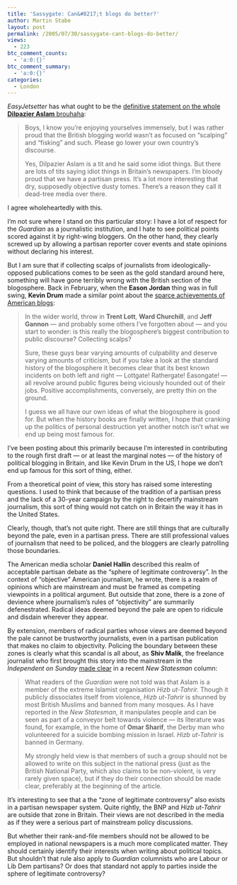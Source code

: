 ```yaml
---
title: 'Sassygate: Can&#8217;t blogs do better?'
author: Martin Stabe
layout: post
permalink: /2005/07/30/sassygate-cant-blogs-do-better/
views:
  - 223
btc_comment_counts:
  - 'a:0:{}'
btc_comment_summary:
  - 'a:0:{}'
categories:
  - London
---
```

*EasyJetsetter* has what ought to be the [definitive statement on the whole **Dilpazier Aslam** brouhaha][1]:

> Boys, I know you&rsquo;re enjoying yourselves immensely, but I was rather proud that the British blogging world wasn&rsquo;t as focused on &ldquo;scalping&rdquo; and &ldquo;fisking&rdquo; and such. Please go lower your own country&rsquo;s discourse.
> 
> Yes, Dilpazier Aslam is a tit and he said some idiot things. But there are lots of tits saying idiot things in Britain&rsquo;s newspapers. I&rsquo;m bloody proud that we have a partisan press. It&rsquo;s a lot more interesting that dry, supposedly objective dusty tomes. There&rsquo;s a reason they call it dead-tree media over there.

I agree wholeheartedly with this. 

I&rsquo;m not sure where I stand on this particular story: I have a lot of respect for the *Guardian* as a journalistic institution, and I hate to see political points scored against it by right-wing bloggers. On the other hand, they clearly screwed up by allowing a partisan reporter cover events and state opinions without declaring his interest. 

But I am sure that if collecting scalps of journalists from ideologically-opposed publications comes to be seen as the gold standard around here, something will have gone terribly wrong with the British section of the blogosphere. Back in February, when the **Eason Jordan** thing was in full swing, **Kevin Drum** made a similar point about the [sparce achievements of American blogs][2]: 

> In the wider world, throw in **Trent Lott**, **Ward Churchill**, and **Jeff Gannon** &mdash; and probably some others I&rsquo;ve forgotten about &mdash; and you start to wonder: is this really the blogosphere&rsquo;s biggest contribution to public discourse? Collecting scalps?
> 
> Sure, these guys bear varying amounts of culpability and deserve varying amounts of criticism, but if you take a look at the standard history of the blogosphere it becomes clear that its best known incidents on both left and right &mdash; Lottgate! Rathergate! Easongate! &mdash; all revolve around public figures being viciously hounded out of their jobs. Positive accomplishments, conversely, are pretty thin on the ground.
> 
> I guess we all have our own ideas of what the blogosphere is good for. But when the history books are finally written, I hope that cranking up the politics of personal destruction yet another notch isn&rsquo;t what we end up being most famous for.

I&rsquo;ve been posting about this primarily because I&rsquo;m interested in contributing to the rough first draft &mdash; or at least the marginal notes &mdash; of the history of political blogging in Britain, and like Kevin Drum in the US, I hope we don&rsquo;t end up famous for this sort of thing, either.

From a theoretical point of view, this story has raised some interesting questions. I used to think that because of the tradition of a partisan press and the lack of a 30-year campaign by the right to decertify mainstream journalism, this sort of thing would not catch on in Britain the way it has in the United States.

Clearly, though, that&rsquo;s not quite right. There are still things that are culturally beyond the pale, even in a partisan press. There are still professional values of journalism that need to be policed, and the bloggers are clearly patrolling those boundaries.

The American media scholar **Daniel Hallin** described this realm of acceptable partisan debate as the &ldquo;sphere of legitimate controversy&rdquo;. In the context of &ldquo;objective&rdquo; American journalism, he wrote, there is a realm of opinions which are mainstream and must be framed as competing viewpoints in a political argument. But outside that zone, there is a zone of devience where journalism&rsquo;s rules of &ldquo;objectivity&rdquo; are summarily defenestrated. Radical ideas deemed beyond the pale are open to ridicule and disdain wherever they appear. 

By extension, members of radical parties whose views are deemed beyond the pale cannot be trustworthy journalists, even in a partisan publication that makes no claim to objectivity. Policing the boundary between these zones is clearly what this scandal is all about, as **Shiv Malik**, the freelance journalist who first brought this story into the mainstream in the *Independent on Sunday* [made clear][3] in a recent *New Statesman* column:

> What readers of the *Guardian* were not told was that Aslam is a member of the extreme Islamist organisation *Hizb ut-Tahrir.* Though it publicly dissociates itself from violence, *Hizb ut-Tahrir* is shunned by most British Muslims and banned from many mosques. As I have reported in the *New Statesman,* it manipulates people and can be seen as part of a conveyor belt towards violence &mdash; its literature was found, for example, in the home of **Omar Sharif**, the Derby man who volunteered for a suicide bombing mission in Israel. *Hizb ut-Tahrir* is banned in Germany.
> 
> My strongly held view is that members of such a group should not be allowed to write on this subject in the national press (just as the British National Party, which also claims to be non-violent, is very rarely given space), but if they do their connection should be made clear, preferably at the beginning of the article.

It&rsquo;s interesting to see that a the &ldquo;zone of legitimate controversy&rdquo; also exists in a partisan newspaper system. Quite rightly, the BNP and *Hizb ut-Tahrir* are outside that zone in Britain. Their views are not described in the media as if they were a serious part of mainstream policy discussions. 

But whether their rank-and-file members should not be allowed to be employed in national newspapers is a much more complicated matter. They should certainly identify their interests when writing about political topics. But shouldn&rsquo;t that rule also apply to *Guardian* columnists who are Labour or Lib Dem partisans? Or does that standard not apply to parties inside the sphere of legitimate controversy?

 [1]: http://www.tabulas.com/~easyjetsetter/944022.html
 [2]: http://www.washingtonmonthly.com/archives/individual/2005_02/005642.php
 [3]: http://www.newstatesman.com/nssubsfilter.php3?newTemplate=NSArticle_NS&newDisplayURN=200507250007